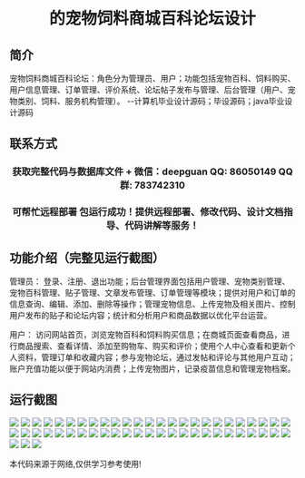 <p><h1 align="center">的宠物饲料商城百科论坛设计</h1></p>

## 简介
宠物饲料商城百科论坛：角色分为管理员、用户；功能包括宠物百科、饲料购买、用户信息管理、订单管理、评价系统、论坛帖子发布与管理、后台管理（用户、宠物类别、饲料、服务机构管理）。    --计算机毕业设计源码；毕设源码；java毕业设计源码


## 联系方式
<p><h3 align="center">获取完整代码与数据库文件 + 微信：deepguan QQ: 86050149 QQ群: 783742310</h3></p>
<p><h3 align="center">可帮忙远程部署 包运行成功！提供远程部署、修改代码、设计文档指导、代码讲解等服务！</h3></p>

## 功能介绍（完整见运行截图）
管理员： 登录、注册、退出功能；后台管理界面包括用户管理、宠物类别管理、宠物百科管理、贴子管理、文章发布管理、订单管理等模块；提供对用户和订单的信息查询、编辑、添加、删除等操作；管理宠物信息、上传宠物及相关图片、控制用户发布的贴子和论坛内容；统计和分析用户和商品数据以优化平台运营。

用户： 访问网站首页，浏览宠物百科和饲料购买信息；在商城页面查看商品，进行商品搜索、查看详情、添加至购物车、购买和评价；使用个人中心查看和更新个人资料，管理订单和收藏内容；参与宠物论坛，通过发帖和评论与其他用户互动；账户充值功能以便于网站内消费；上传宠物图片，记录疫苗信息和管理宠物档案。


## 运行截图
![](https://bs-1329754181.cos.ap-shanghai.myqcloud.com/ssm/PetFoodMallWikiForum/img/001.jpg)
![](https://bs-1329754181.cos.ap-shanghai.myqcloud.com/ssm/PetFoodMallWikiForum/img/002.jpg)
![](https://bs-1329754181.cos.ap-shanghai.myqcloud.com/ssm/PetFoodMallWikiForum/img/003.jpg)
![](https://bs-1329754181.cos.ap-shanghai.myqcloud.com/ssm/PetFoodMallWikiForum/img/004.jpg)
![](https://bs-1329754181.cos.ap-shanghai.myqcloud.com/ssm/PetFoodMallWikiForum/img/005.jpg)
![](https://bs-1329754181.cos.ap-shanghai.myqcloud.com/ssm/PetFoodMallWikiForum/img/006.jpg)
![](https://bs-1329754181.cos.ap-shanghai.myqcloud.com/ssm/PetFoodMallWikiForum/img/007.jpg)
![](https://bs-1329754181.cos.ap-shanghai.myqcloud.com/ssm/PetFoodMallWikiForum/img/008.jpg)
![](https://bs-1329754181.cos.ap-shanghai.myqcloud.com/ssm/PetFoodMallWikiForum/img/009.jpg)
![](https://bs-1329754181.cos.ap-shanghai.myqcloud.com/ssm/PetFoodMallWikiForum/img/010.jpg)
![](https://bs-1329754181.cos.ap-shanghai.myqcloud.com/ssm/PetFoodMallWikiForum/img/011.jpg)
![](https://bs-1329754181.cos.ap-shanghai.myqcloud.com/ssm/PetFoodMallWikiForum/img/012.jpg)
![](https://bs-1329754181.cos.ap-shanghai.myqcloud.com/ssm/PetFoodMallWikiForum/img/013.jpg)
![](https://bs-1329754181.cos.ap-shanghai.myqcloud.com/ssm/PetFoodMallWikiForum/img/014.jpg)
![](https://bs-1329754181.cos.ap-shanghai.myqcloud.com/ssm/PetFoodMallWikiForum/img/015.jpg)
![](https://bs-1329754181.cos.ap-shanghai.myqcloud.com/ssm/PetFoodMallWikiForum/img/016.jpg)
![](https://bs-1329754181.cos.ap-shanghai.myqcloud.com/ssm/PetFoodMallWikiForum/img/017.jpg)
![](https://bs-1329754181.cos.ap-shanghai.myqcloud.com/ssm/PetFoodMallWikiForum/img/018.jpg)
![](https://bs-1329754181.cos.ap-shanghai.myqcloud.com/ssm/PetFoodMallWikiForum/img/019.jpg)
![](https://bs-1329754181.cos.ap-shanghai.myqcloud.com/ssm/PetFoodMallWikiForum/img/020.jpg)
![](https://bs-1329754181.cos.ap-shanghai.myqcloud.com/ssm/PetFoodMallWikiForum/img/021.jpg)
![](https://bs-1329754181.cos.ap-shanghai.myqcloud.com/ssm/PetFoodMallWikiForum/img/022.jpg)
![](https://bs-1329754181.cos.ap-shanghai.myqcloud.com/ssm/PetFoodMallWikiForum/img/023.jpg)
![](https://bs-1329754181.cos.ap-shanghai.myqcloud.com/ssm/PetFoodMallWikiForum/img/024.jpg)
![](https://bs-1329754181.cos.ap-shanghai.myqcloud.com/ssm/PetFoodMallWikiForum/img/025.jpg)
![](https://bs-1329754181.cos.ap-shanghai.myqcloud.com/ssm/PetFoodMallWikiForum/img/026.jpg)
![](https://bs-1329754181.cos.ap-shanghai.myqcloud.com/ssm/PetFoodMallWikiForum/img/027.jpg)
![](https://bs-1329754181.cos.ap-shanghai.myqcloud.com/ssm/PetFoodMallWikiForum/img/028.jpg)
![](https://bs-1329754181.cos.ap-shanghai.myqcloud.com/ssm/PetFoodMallWikiForum/img/029.jpg)
![](https://bs-1329754181.cos.ap-shanghai.myqcloud.com/ssm/PetFoodMallWikiForum/img/030.jpg)
![](https://bs-1329754181.cos.ap-shanghai.myqcloud.com/ssm/PetFoodMallWikiForum/img/031.jpg)
![](https://bs-1329754181.cos.ap-shanghai.myqcloud.com/ssm/PetFoodMallWikiForum/img/032.jpg)
![](https://bs-1329754181.cos.ap-shanghai.myqcloud.com/ssm/PetFoodMallWikiForum/img/033.jpg)
![](https://bs-1329754181.cos.ap-shanghai.myqcloud.com/ssm/PetFoodMallWikiForum/img/034.jpg)
![](https://bs-1329754181.cos.ap-shanghai.myqcloud.com/ssm/PetFoodMallWikiForum/img/035.jpg)
![](https://bs-1329754181.cos.ap-shanghai.myqcloud.com/ssm/PetFoodMallWikiForum/img/036.jpg)
![](https://bs-1329754181.cos.ap-shanghai.myqcloud.com/ssm/PetFoodMallWikiForum/img/037.jpg)
![](https://bs-1329754181.cos.ap-shanghai.myqcloud.com/ssm/PetFoodMallWikiForum/img/038.jpg)
![](https://bs-1329754181.cos.ap-shanghai.myqcloud.com/ssm/PetFoodMallWikiForum/img/039.jpg)
![](https://bs-1329754181.cos.ap-shanghai.myqcloud.com/ssm/PetFoodMallWikiForum/img/040.jpg)
![](https://bs-1329754181.cos.ap-shanghai.myqcloud.com/ssm/PetFoodMallWikiForum/img/041.jpg)
![](https://bs-1329754181.cos.ap-shanghai.myqcloud.com/ssm/PetFoodMallWikiForum/img/042.jpg)
![](https://bs-1329754181.cos.ap-shanghai.myqcloud.com/ssm/PetFoodMallWikiForum/img/043.jpg)
![](https://bs-1329754181.cos.ap-shanghai.myqcloud.com/ssm/PetFoodMallWikiForum/img/044.jpg)
![](https://bs-1329754181.cos.ap-shanghai.myqcloud.com/ssm/PetFoodMallWikiForum/img/045.jpg)
![](https://bs-1329754181.cos.ap-shanghai.myqcloud.com/ssm/PetFoodMallWikiForum/img/046.jpg)
![](https://bs-1329754181.cos.ap-shanghai.myqcloud.com/ssm/PetFoodMallWikiForum/img/047.jpg)
![](https://bs-1329754181.cos.ap-shanghai.myqcloud.com/ssm/PetFoodMallWikiForum/img/048.jpg)
![](https://bs-1329754181.cos.ap-shanghai.myqcloud.com/ssm/PetFoodMallWikiForum/img/049.jpg)
![](https://bs-1329754181.cos.ap-shanghai.myqcloud.com/ssm/PetFoodMallWikiForum/img/050.jpg)
![](https://bs-1329754181.cos.ap-shanghai.myqcloud.com/ssm/PetFoodMallWikiForum/img/051.jpg)
![](https://bs-1329754181.cos.ap-shanghai.myqcloud.com/ssm/PetFoodMallWikiForum/img/052.jpg)
![](https://bs-1329754181.cos.ap-shanghai.myqcloud.com/ssm/PetFoodMallWikiForum/img/053.jpg)

<p>本代码来源于网络,仅供学习参考使用!</p>
